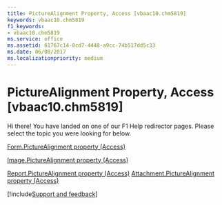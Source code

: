 ```yaml
---
title: PictureAlignment Property, Access [vbaac10.chm5819]
keywords: vbaac10.chm5819
f1_keywords:
- vbaac10.chm5819
ms.service: office
ms.assetid: 61767c14-0cd7-4448-a9cc-74b517dd5c33
ms.date: 06/08/2017
ms.localizationpriority: medium
---
```



# PictureAlignment Property, Access [vbaac10.chm5819]

Hi there! You have landed on one of our F1 Help redirector pages. Please select the topic you were looking for below.

[Form.PictureAlignment property (Access)](https://msdn.microsoft.com/library/8e6c09ac-9e2e-14b2-c3cf-09be95cd10b8%28Office.15%29.aspx)

[Image.PictureAlignment property (Access)](https://msdn.microsoft.com/library/e0ebec64-9a26-859e-b9fd-5f4a47253bba%28Office.15%29.aspx)

[Report.PictureAlignment property (Access)](https://msdn.microsoft.com/library/d038e65b-c258-b6b7-ce53-87b9a60e74e3%28Office.15%29.aspx)
[Attachment.PictureAlignment property (Access)](https://msdn.microsoft.com/library/505daae0-8321-cce0-028a-ff6c2ac16245%28Office.15%29.aspx)

[!include[Support and feedback](~/includes/feedback-boilerplate.md)]
